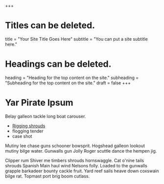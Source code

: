 +++
# Titles can be deleted.
title = "Your Site Title Goes Here"
subtitle = "You can put a site subtitle here."
# Headings can be deleted.
heading = "Heading for the top content on the site."
subheading = "Subheading for the top content on the site."
draft = false
+++


# Yar Pirate Ipsum

Belay galleon tackle long boat carouser.

- [Rigging shrouds](/)
- flogging tender
- case shot

Mutiny lee chase guns schooner bowsprit. Hogshead galleon lookout mutiny bilge water. Gunwalls gun Jolly Roger scuttle dance the hempen jig.

Clipper rum Shiver me timbers shrouds hornswaggle. Cat o'nine tails shrouds Spanish Main haul wind Nelsons folly. Loaded to the gunwalls grapple barkadeer bounty cackle fruit. Yard reef sails heave down coxswain bilge rat. Topmast port brig boom cutlass.
